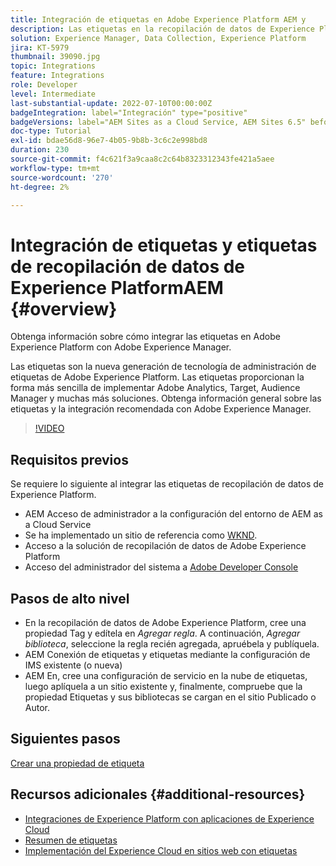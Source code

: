 ```yaml
---
title: Integración de etiquetas en Adobe Experience Platform AEM y
description: Las etiquetas en la recopilación de datos de Experience Platform son la solución de administración de etiquetas de próxima generación de Adobe y la mejor manera de implementar Adobe Analytics, Target, Audience Manager y muchas más soluciones. Obtenga información general sobre las etiquetas en Adobe Experience Platform y la integración recomendada con Adobe Experience Manager.
solution: Experience Manager, Data Collection, Experience Platform
jira: KT-5979
thumbnail: 39090.jpg
topic: Integrations
feature: Integrations
role: Developer
level: Intermediate
last-substantial-update: 2022-07-10T00:00:00Z
badgeIntegration: label="Integración" type="positive"
badgeVersions: label="AEM Sites as a Cloud Service, AEM Sites 6.5" before-title="false"
doc-type: Tutorial
exl-id: bdae56d8-96e7-4b05-9b8b-3c6c2e998bd8
duration: 230
source-git-commit: f4c621f3a9caa8c2c64b8323312343fe421a5aee
workflow-type: tm+mt
source-wordcount: '270'
ht-degree: 2%

---
```


# Integración de etiquetas y etiquetas de recopilación de datos de Experience PlatformAEM {#overview}

Obtenga información sobre cómo integrar las etiquetas en Adobe Experience Platform con Adobe Experience Manager.

Las etiquetas son la nueva generación de tecnología de administración de etiquetas de Adobe Experience Platform. Las etiquetas proporcionan la forma más sencilla de implementar Adobe Analytics, Target, Audience Manager y muchas más soluciones. Obtenga información general sobre las etiquetas y la integración recomendada con Adobe Experience Manager.

>[!VIDEO](https://video.tv.adobe.com/v/3417061?quality=12&learn=on)

## Requisitos previos

Se requiere lo siguiente al integrar las etiquetas de recopilación de datos de Experience Platform.

+ AEM Acceso de administrador a la configuración del entorno de AEM as a Cloud Service
+ Se ha implementado un sitio de referencia como [WKND](https://github.com/adobe/aem-guides-wknd).
+ Acceso a la solución de recopilación de datos de Adobe Experience Platform
+ Acceso del administrador del sistema a [Adobe Developer Console](https://developer.adobe.com/developer-console/)


## Pasos de alto nivel

+ En la recopilación de datos de Adobe Experience Platform, cree una propiedad Tag y edítela en _Agregar regla_. A continuación, _Agregar biblioteca_, seleccione la regla recién agregada, apruébela y publíquela.
+ AEM Conexión de etiquetas y etiquetas mediante la configuración de IMS existente (o nueva)
+ AEM En, cree una configuración de servicio en la nube de etiquetas, luego aplíquela a un sitio existente y, finalmente, compruebe que la propiedad Etiquetas y sus bibliotecas se cargan en el sitio Publicado o Autor.

## Siguientes pasos

[Crear una propiedad de etiqueta](create-tag-property.md)

## Recursos adicionales {#additional-resources}

+ [Integraciones de Experience Platform con aplicaciones de Experience Cloud](https://experienceleague.adobe.com/docs/platform-learn/tutorials/intro-to-platform/integrations-with-experience-cloud-applications.html?lang=es)
+ [Resumen de etiquetas](https://experienceleague.adobe.com/docs/experience-platform/tags/home.html?lang=es)
+ [Implementación del Experience Cloud en sitios web con etiquetas](https://experienceleague.adobe.com/docs/platform-learn/implement-in-websites/overview.html?lang=es)
